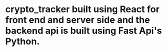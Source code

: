 # crypto_tracker built using React for front end and server side and the backend api is built using Fast Api's Python.
